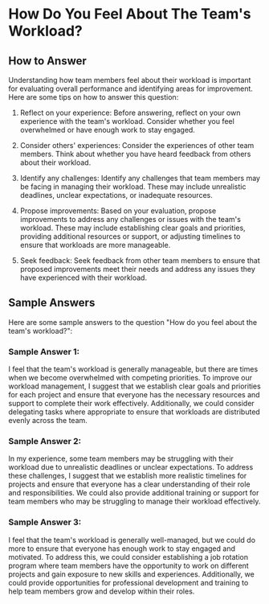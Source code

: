 How Do You Feel About The Team's Workload?
=================================================================

How to Answer
-------------

Understanding how team members feel about their workload is important for evaluating overall performance and identifying areas for improvement. Here are some tips on how to answer this question:

1. Reflect on your experience: Before answering, reflect on your own experience with the team's workload. Consider whether you feel overwhelmed or have enough work to stay engaged.

2. Consider others' experiences: Consider the experiences of other team members. Think about whether you have heard feedback from others about their workload.

3. Identify any challenges: Identify any challenges that team members may be facing in managing their workload. These may include unrealistic deadlines, unclear expectations, or inadequate resources.

4. Propose improvements: Based on your evaluation, propose improvements to address any challenges or issues with the team's workload. These may include establishing clear goals and priorities, providing additional resources or support, or adjusting timelines to ensure that workloads are more manageable.

5. Seek feedback: Seek feedback from other team members to ensure that proposed improvements meet their needs and address any issues they have experienced with their workload.

Sample Answers
--------------

Here are some sample answers to the question "How do you feel about the team's workload?":

### Sample Answer 1:

I feel that the team's workload is generally manageable, but there are times when we become overwhelmed with competing priorities. To improve our workload management, I suggest that we establish clear goals and priorities for each project and ensure that everyone has the necessary resources and support to complete their work effectively. Additionally, we could consider delegating tasks where appropriate to ensure that workloads are distributed evenly across the team.

### Sample Answer 2:

In my experience, some team members may be struggling with their workload due to unrealistic deadlines or unclear expectations. To address these challenges, I suggest that we establish more realistic timelines for projects and ensure that everyone has a clear understanding of their role and responsibilities. We could also provide additional training or support for team members who may be struggling to manage their workload effectively.

### Sample Answer 3:

I feel that the team's workload is generally well-managed, but we could do more to ensure that everyone has enough work to stay engaged and motivated. To address this, we could consider establishing a job rotation program where team members have the opportunity to work on different projects and gain exposure to new skills and experiences. Additionally, we could provide opportunities for professional development and training to help team members grow and develop within their roles.
